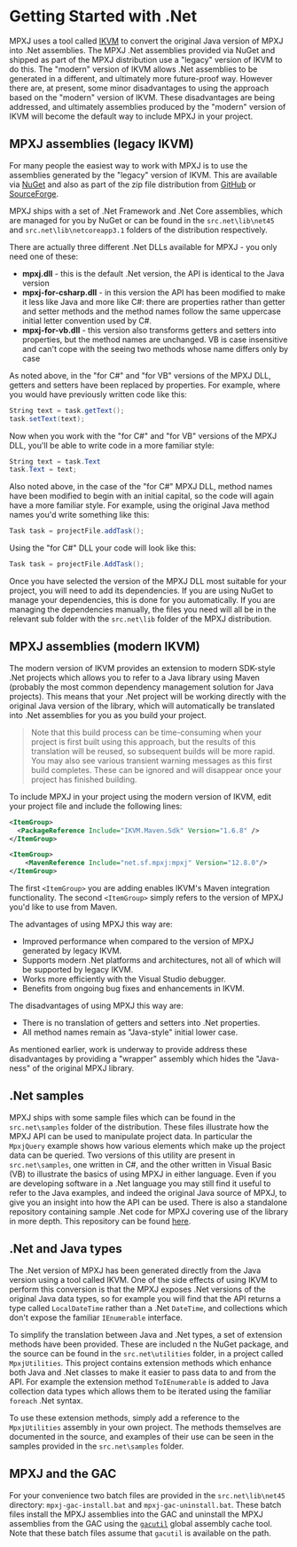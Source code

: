 # Getting Started with .Net
MPXJ uses a tool called [IKVM](https://github.com/ikvmnet/ikvm)
to convert the original Java version of MPXJ into .Net assemblies. The MPXJ .Net
assemblies provided via NuGet and shipped as part of the MPXJ distribution
use a "legacy" version of IKVM to do this. The "modern" version of IKVM
allows .Net assemblies to be generated in a different, and ultimately more
future-proof way. However there are, at present, some minor disadvantages to
using the approach based on the "modern" version of IKVM. These disadvantages
are being addressed, and ultimately assemblies produced by the "modern" version
of IKVM will become the default way to include MPXJ in your project.


## MPXJ assemblies (legacy IKVM)
For many people the easiest way to work with MPXJ is to use the assemblies
generated by the "legacy" version of IKVM. This are available via
[NuGet](http://www.nuget.org/packages?q=mpxj) and also as part of the zip file distribution from
[GitHub](https://www.github.com/joniles/mpxj/releases) or
[SourceForge](http://sourceforge.net/project/showfiles.php?group_id=70649).


MPXJ ships with a set of .Net Framework and .Net Core assemblies, which are
managed for you by NuGet or can be found in the `src.net\lib\net45` and
`src.net\lib\netcoreapp3.1` folders of the distribution respectively.

There are actually three different .Net DLLs available for MPXJ - you only need
one of these:

* **mpxj.dll** - this is the default .Net version, the API is
  identical to the Java version
* **mpxj-for-csharp.dll** - in this version the API has been modified to make
  it less like Java and more like C#: there are properties rather than getter
  and setter methods and the method names follow the same uppercase initial
  letter convention used by C#.
* **mpxj-for-vb.dll** - this version also transforms getters and setters into
  properties, but the method names are unchanged. VB is case insensitive and
  can't cope with the seeing two methods whose name differs only by case

As noted above, in the "for C#" and "for VB" versions of the MPXJ DLL, getters
and setters have been replaced by properties. For example, where you would have
previously written code like this:

```C#
String text = task.getText();
task.setText(text);
```

Now when you work with the "for C#" and "for VB" versions of the MPXJ DLL,
you'll be able to write code in a more familiar style:

```C#
String text = task.Text
task.Text = text;
```

Also noted above, in the case of the "for C#" MPXJ DLL, method names have been
modified to begin with an initial capital, so the code will again have a more
familiar style. For example, using the original Java method names you'd write
something like this:

```C#
Task task = projectFile.addTask();
```

Using the "for C#" DLL your code will look like this:

```C#
Task task = projectFile.AddTask();
```

Once you have selected the version of the MPXJ DLL most suitable for your
project, you will need to add its dependencies. If you are using NuGet to
manage your dependencies, this is done for you automatically. If you are
managing the dependencies manually, the files you need will all be in the
relevant sub folder with the `src.net\lib` folder of the MPXJ distribution.

## MPXJ assemblies (modern IKVM)
The modern version of IKVM provides an extension to modern SDK-style .Net
projects which allows you to refer to a Java library using Maven (probably the
most common dependency management solution for Java projects). This means that
your .Net project will be working directly with the original Java version of
the library, which will automatically be translated into .Net assemblies for
you as you build your project.

> Note that this build process can be time-consuming when your project is first
> built using this approach, but the results of this translation will be
> reused, so subsequent builds will be more rapid. You may also see various
> transient warning messages as this first build completes. These can be ignored
> and will disappear once your project has finished building.

To include MPXJ in your project using the modern version of IKVM, edit
your project file and include the following lines:

```xml
<ItemGroup>
  <PackageReference Include="IKVM.Maven.Sdk" Version="1.6.8" />
</ItemGroup>

<ItemGroup>
    <MavenReference Include="net.sf.mpxj:mpxj" Version="12.8.0"/>
</ItemGroup>
```

The first `<ItemGroup>` you are adding enables IKVM's Maven integration
functionality. The second `<ItemGroup>` simply refers to the version of MPXJ
you'd like to use from Maven.

The advantages of using MPXJ this way are:

* Improved performance when compared to the version of MPXJ generated by legacy IKVM.
* Supports modern .Net platforms and architectures, not all of which will be supported by legacy IKVM.
* Works more efficiently with the Visual Studio debugger.
* Benefits from ongoing bug fixes and enhancements in IKVM.

The disadvantages of using MPXJ this way are:

* There is no translation of getters and setters into .Net properties.
* All method names remain as "Java-style" initial lower case.

As mentioned earlier, work is underway to provide address these disadvantages
by providing a "wrapper" assembly which hides the "Java-ness" of the original
MPXJ library.

## .Net samples
MPXJ ships with some sample files which can be found in the `src.net\samples`
folder of the distribution. These files illustrate how the MPXJ API can be 
used to manipulate project data. In particular the `MpxjQuery` example
shows how various elements which make up the project data can be queried.
Two versions of this utility are present in `src.net\samples`, one written in C#,
and the other written in Visual Basic (VB) to illustrate the basics of using
MPXJ in either language. Even if you are developing software in a .Net
language you may still find it useful to refer to the Java examples, and
indeed the original Java source of MPXJ, to give you an insight into how the
API can be used. There is also a standalone repository containing sample .Net
code for MPXJ covering use of the library in more depth. This repository 
can be found [here](https://github.com/joniles/mpxj-dotnet-samples).

## .Net and Java types
The .Net version of MPXJ has been generated directly from the Java version using
a tool called IKVM. One of the side effects of using IKVM to perform this
conversion is that the MPXJ exposes .Net versions of the original Java data
types, so for example you will find that the API returns a type called
`LocalDateTime` rather than a .Net `DateTime`, and collections which don't
expose the familiar `IEnumerable` interface.

To simplify the translation between Java and .Net types, a set of extension
methods have been provided. These are included n the NuGet package, and the
source can be found in the `src.net\utilities` folder, in a project called
`MpxjUtilities`. This project contains extension methods which enhance both
Java and .Net classes to make it easier to pass data to and from the API. For
example the extension method `ToIEnumerable` is added to Java collection data
types which allows them to be iterated using the familiar `foreach` .Net
syntax.

To use these extension methods, simply add a reference to the `MpxjUtilities`
assembly in your own project. The methods themselves are documented in the
source, and examples of their use can be seen in the samples provided in the
`src.net\samples` folder.

## MPXJ and the GAC

For your convenience two batch files are provided in the `src.net\lib\net45`
directory: `mpxj-gac-install.bat` and `mpxj-gac-uninstall.bat`. These batch
files install the MPXJ assemblies into the GAC and uninstall the MPXJ
assemblies from the GAC using the
[`gacutil`](http://msdn.microsoft.com/en-us/library/ex0ss12c(v=vs.110)) global
assembly cache tool. Note that these batch files assume that `gacutil` is
available on the path.
